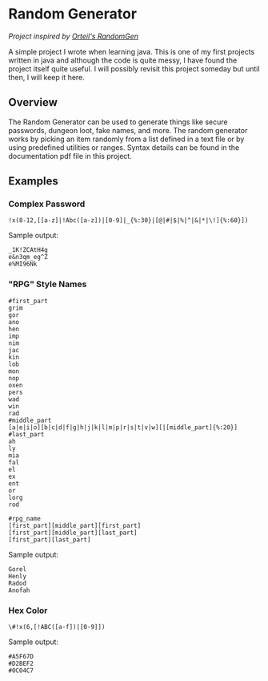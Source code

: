 # Random Generator

*Project inspired by [Orteil's RandomGen](http://orteil.dashnet.org/randomgen/)*

A simple project I wrote when learning java. This is one of my first projects written in java and although the code is quite messy, I have found the project itself quite useful. I will possibly revisit this project someday but until then, I will keep it here.

## Overview

The Random Generator can be used to generate things like secure passwords,  dungeon loot, fake names, and more. The random generator works by picking an item randomly from a list defined in a text file or by using predefined utilities or ranges. Syntax details can be found in the documentation pdf file in this project.

## Examples

### Complex Password

```
!x(8-12,[[a-z]|!Abc([a-z])|[0-9]|_{%:30}|[@|#|$|%|^|&|*|\!]{%:60}])
```

Sample output:

```
_1K!ZCAtH4g
e&n3qm_eg^Z
e%MI96Nk
```

### "RPG" Style Names

```
#first_part
grim
gor
ano
hen
imp
nim
jac
kin
lob
mon
nop
oxen
pers
wad
win
rad
#middle_part
[a|e|i|o][b|c|d|f|g|h|j|k|l|m|p|r|s|t|v|w][|[middle_part]{%:20}]
#last_part
ah
ly
mia
fal
el
ex
ent
or
lorg
rod

#rpg_name
[first_part][middle_part][first_part]
[first_part][middle_part][last_part]
[first_part][last_part]
```

Sample output:

```
Gorel
Henly
Radod
Anofah
```

### Hex Color

```
\#!x(6,[!ABC([a-f])|[0-9]])
```

Sample output:
```
#A5F67D
#D2BEF2
#0C04C7
```
